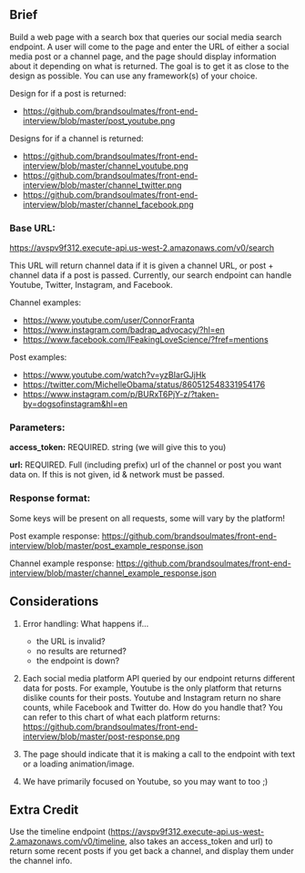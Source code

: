 ## Brief
Build a web page with a search box that queries our social media search endpoint. A user will come to the page and enter the URL of either a social media post or a channel page, and the page should display information about it depending on what is returned. The goal is to get it as close to the design as possible. You can use any framework(s) of your choice.

Design for if a post is returned: 
  - https://github.com/brandsoulmates/front-end-interview/blob/master/post_youtube.png

Designs for if a channel is returned: 
  - https://github.com/brandsoulmates/front-end-interview/blob/master/channel_youtube.png
  - https://github.com/brandsoulmates/front-end-interview/blob/master/channel_twitter.png
  - https://github.com/brandsoulmates/front-end-interview/blob/master/channel_facebook.png

### Base URL:
https://avspv9f312.execute-api.us-west-2.amazonaws.com/v0/search

This URL will return channel data if it is given a channel URL, or post + channel data if a post is passed. Currently, our search endpoint can handle Youtube, Twitter, Instagram, and Facebook.

Channel examples:
  - https://www.youtube.com/user/ConnorFranta
  - https://www.instagram.com/badrap_advocacy/?hl=en
  - https://www.facebook.com/IFeakingLoveScience/?fref=mentions

Post examples:
  - https://www.youtube.com/watch?v=yzBIarGJjHk
  - https://twitter.com/MichelleObama/status/860512548331954176
  - https://www.instagram.com/p/BURxT6PjY-z/?taken-by=dogsofinstagram&hl=en

### Parameters:

**access_token:** REQUIRED. string (we will give this to you)

**url:** REQUIRED. Full (including prefix) url of the channel or post you want data on. If this is not given, id & network must be passed.

### Response format:

Some keys will be present on all requests, some will vary by the platform!

Post example response: https://github.com/brandsoulmates/front-end-interview/blob/master/post_example_response.json

Channel example response: https://github.com/brandsoulmates/front-end-interview/blob/master/channel_example_response.json

## Considerations

1. Error handling: What happens if...
   - the URL is invalid?
   - no results are returned?
   - the endpoint is down?
   
2. Each social media platform API queried by our endpoint returns different data for posts. For example, Youtube is the only platform that returns dislike counts for their posts. Youtube and Instagram return no share counts, while Facebook and Twitter do. How do you handle that? You can refer to this chart of what each platform returns: https://github.com/brandsoulmates/front-end-interview/blob/master/post-response.png

3. The page should indicate that it is making a call to the endpoint with text or a loading animation/image.

4. We have primarily focused on Youtube, so you may want to too ;)

## Extra Credit

Use the timeline endpoint (https://avspv9f312.execute-api.us-west-2.amazonaws.com/v0/timeline, also takes an access_token and url) to return some recent posts if you get back a channel, and display them under the channel info.

